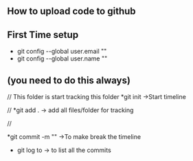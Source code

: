 ## How to upload code to github

## First Time setup
* git config --global user.email ""
* git config --global user.name ""

## (you need to do this always)
// This folder is start tracking this folder
*git init ->Start timeline

//
*git add . -> add all files/folder for tracking

//

*git commit -m "" ->To make break the timeline

* git log to -> to list all the commits
